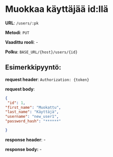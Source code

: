 # Muokkaa käyttäjää id:llä

**URL**: `/users/:pk`

**Metodi**: `PUT`

**Vaadittu rooli**: -

**Polku**: `BASE_URL/{host}/users/{id}`

## Esimerkkipyyntö:

**request header**: `Authorization: {token}`

**request body**: 

```json
{
 "id": 1,
"first_name": "Muokattu",
"last_name": "Käyttäjä",
"username": "new_user1",
"password_hash": "******"

}
```

**response header**: -

**response body:** -




